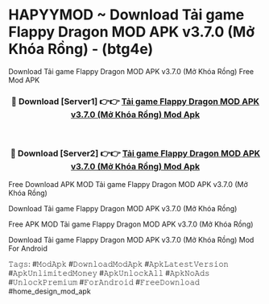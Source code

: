 # HAPYYMOD ~ Download Tải game Flappy Dragon MOD APK v3.7.0 (Mở Khóa Rồng) - (btg4e)
Download Tải game Flappy Dragon MOD APK v3.7.0 (Mở Khóa Rồng) Free Mod APK

<div align="center">
<h3>🔴 Download [Server1] 👉👉 <a href="https://apk-comot.site?title=Tải_game_Flappy_Dragon_MOD_APK_v3.7.0_(Mở_Khóa_Rồng)">Tải game Flappy Dragon MOD APK v3.7.0 (Mở Khóa Rồng) Mod Apk</a></h3><br>

<h3>🔴 Download [Server2] 👉👉 <a href="https://apk-comot.site?title=Tải_game_Flappy_Dragon_MOD_APK_v3.7.0_(Mở_Khóa_Rồng)">Tải game Flappy Dragon MOD APK v3.7.0 (Mở Khóa Rồng) Mod Apk</a></h3>
</div>


Free Download APK MOD Tải game Flappy Dragon MOD APK v3.7.0 (Mở Khóa Rồng)

Download Tải game Flappy Dragon MOD APK v3.7.0 (Mở Khóa Rồng) 

Free APK MOD Tải game Flappy Dragon MOD APK v3.7.0 (Mở Khóa Rồng) 

Download Tải game Flappy Dragon MOD APK v3.7.0 (Mở Khóa Rồng) Mod For Android

𝚃𝚊𝚐𝚜: #𝙼𝚘𝚍𝙰𝚙𝚔 #𝙳𝚘𝚠𝚗𝚕𝚘𝚊𝚍𝙼𝚘𝚍𝙰𝚙𝚔 #𝙰𝚙𝚔𝙻𝚊𝚝𝚎𝚜𝚝𝚅𝚎𝚛𝚜𝚒𝚘𝚗 #𝙰𝚙𝚔𝚄𝚗𝚕𝚒𝚖𝚒𝚝𝚎𝚍𝙼𝚘𝚗𝚎𝚢 #𝙰𝚙𝚔𝚄𝚗𝚕𝚘𝚌𝚔𝙰𝚕𝚕 #𝙰𝚙𝚔𝙽𝚘𝙰𝚍𝚜 #𝚄𝚗𝚕𝚘𝚌𝚔𝙿𝚛𝚎𝚖𝚒𝚞𝚖 #𝙵𝚘𝚛𝙰𝚗𝚍𝚛𝚘𝚒𝚍 #𝙵𝚛𝚎𝚎𝙳𝚘𝚠𝚗𝚕𝚘𝚊𝚍 #home_design_mod_apk